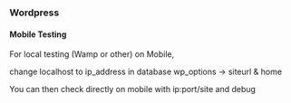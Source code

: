 ### Wordpress

#### Mobile Testing

For local testing (Wamp or other) on Mobile,

change localhost to ip_address in database wp_options -> siteurl & home

You can then check directly on mobile with ip:port/site and debug
